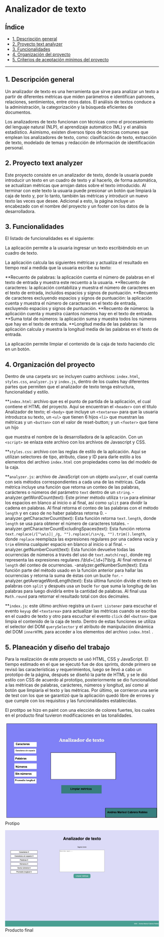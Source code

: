 
# Analizador de texto

## Índice

* [1. Descripción general](#1-descripcións-general)
* [2. Proyecto text analyzer](#2-proyecto-text-analyzer)
* [3. Funcionalidades](#3-funcionalidades)
* [4. Organización del proyecto](#4-organización-del-proyecto)
* [5. Criterios de aceptación mínimos del proyecto](#5-planeación-de-trabajo)

***

## 1. Descripción general
Un analizador de texto es una herramienta que sirve para analizar un texto a partir de diferentes métricas que miden parámetros e identifican patrones, relaciones, sentimientos, entre otros datos. El análisis de textos conduce a la administración, la categorización y la búsqueda eficientes de documentos. 

Los analizadores de texto funcionan con técnicas como el procesamiento del lenguaje natural (NLP), el aprendizaje automático (ML) y el análisis estadístico. Asimismo, existen diversos tipos de técnicas comunes que emplean los analizadores de texto, como: clasificación de texto, extracción de texto, modelado de temas y redacción de información de identificación personal.

## 2. Proyecto text analyzer
Este proyecto consiste en un analizador de texto, donde la usuaria puede introducir un texto en un cuadro de texto y al hacerlo, de forma automática, se actualizan métricas que arrojan datos sobre el texto introducido. Al terminar con este texto la usuaria puede presionar un botón que limpiará la caja de texto y, por lo tanto, también las métricas y introducir un nuevo texto las veces que desee. Adicional a esto, la página incluye un encabezado con el nombre del proyecto y un footer con los datos de la desarrolladora.

## 3. Funcionalidades
El listado de funcionalidades es el siguiente:

La aplicación permite a la usuaria ingresar un texto escribiéndolo en un cuadro de texto.

La aplicación calcula las siguientes métricas y actualiza el resultado en tiempo real a medida que la usuaria escribe su texto:

**Recuento de palabras: la aplicación cuenta el número de palabras en el texto de entrada y muestra este recuento a la usuaria.
**Recuento de caracteres: la aplicación contabiliza y muestra el número de caracteres en el texto de entrada, incluidos espacios y signos de puntuación.
**Recuento de caracteres excluyendo espacios y signos de puntuación: la aplicación cuenta y muestra el número de caracteres en el texto de entrada, excluyendo espacios y signos de puntuación.
**Recuento de números: la aplicación cuenta y muestra cúantos números hay en el texto de entrada.
**Suma total de números: la aplicación suma y muestra todos los números que hay en el texto de entrada.
**Longitud media de las palabras: la aplicación calcula y muestra la longitud media de las palabras en el texto de entrada.

La aplicación permite limpiar el contenido de la caja de texto haciendo clic en un botón.

## 4. Organización del proyecto
Dentro de una carpeta src se incluyen cuatro archivos: `index.html`, `styles.css`, `analyzer.js` y `index.js`, dentro de los cuales hay diferentes partes que permiten que el analizador de texto tenga estructura, funcionalidad y estilo.

**`index.html`: archivo que es el punto de partida de la aplicación, el cual contiene el HTML del proyecto. Aquí se encuentran el `<header>` con el título Analizador de texto; el `<body>` que incluye un `<textarea>` para que la usuaria introduzca su texto, un `<ul>` que tienen 6 hijos `<li>` que muestran las métricas y un `<button>` con el valor de reset-button; y un `<footer>` que tiene un hijo <p> que muestra el nombre de la desarrolladora de la aplicación. Con un `<script>` se enlaza este archivo con los archivos de Javascript y CSS. 

**`styles.css`: archivo con las reglas de estilo de la aplicación. Aquí se utilizan selectores de tipo, atributo, clase y ID para darle estilo a los elementos del archivo `index.html` con propiedades como las del modelo de la caja.

**`analyzer.js`: archivo de JavaScript con un objeto `analyzer`, el cual cuenta con seis métodos correspondientes a cada una de las métricas. Cada métrica incluye una función que retorna un conteo de las palabras, carácteres o números del parámetro `text` dentro de un `string`. 
-analyzer.getWordCount(text): Este primer método utiliza `trim` para eliminar los espacios en blanco al inicio o al final, así como `split` para dividir la cadena en palabras. Al final retorna el conteo de las palabras con el método `length` y en caso de no haber palabras retorna 0. 
-analyzer.getCharacterCount(text): Esta función retorna `text.length`, donde `length` se usa para obtener el número de caracteres totales. 
-analyzer.getCharacterCountExcludingSpaces(text): Esta función retorna `text.replace(/[^\w\s]|_/g, "").replace(/\s+/g, "").trim().length`, donde `replace` reemplaza las expresiones regulares por una cadena vacía y `trim` elimina cualquier espacio en blanco al inicio o al final. 
-analyzer.getNumberCount(text): Esta función devuelve todas las ocurrencias de números a través del uso de `text.match(reg)`, donde reg representa las expresiones regulares /\b\d+(\.\d+)?\b/g. Al final retorna el `length` del conteo de ocurrencias.
-analyzer.getNumberSum(text): Esta función parte del método usado en la función anterior para hallar las ocurrencias y retorna la suma de éstas con un bucle `for`.
-analyzer.getAverageWordLength(text): Esta última función divide el texto en palabras con `split` y después usa un bucle `for` que suma la longitug de las palabras para luego dividirla entre la cantidad de palabras. Al final usa  `Math.round` para retornar el resultado total con dos decimales.

**`index.js`: este último archivo registra un `Event Listener` para escuchar el evento `keyup` del `<textarea>` para actualizar las métricas cuando se escriba en el cuadro de texto y otro para escuchar el evento `click` del `<button>` que limpia el contenido de la caja de texto. Dentro de estas funciones se utiliza el selector del DOM `querySelector` y el atributo de manipulación dinámica del DOM `innerHTML` para acceder a los elementos del archivo `index.html` .


## 5. Planeación y diseño del trabajo 
Para la realización de este proyecto se usó HTML, CSS y JavaScript. El tiempo estimado en el que se ejecutó fue de dos sprints, donde primero se revisó las características y requerimientos, luego se llevó a cabo un prototipo de la página, después se diseñó la parte de HTML y se le dió estilo con CSS de acuerdo al prototipo, posteriormente se dio funcionalidad a las métricas de palabras, carácteres, números y longitud, así como al botón que limpiaría el texto y las métricas. Por último, se corrieron una serie de test con los que se garantizó que la aplicación quedó libre de errores y que cumple con los requisitos y las funcionalidades establecidas. 

El protitpo se hizo en paint con una elección de colores fuertes, los cuales en el producto final tuvieron modificaciones en las tonalidades. 

![Prototipo](/untitled.jpg)
Protipo

![Producto final](/productofinal.png)
Producto final